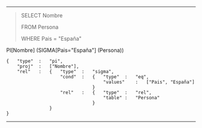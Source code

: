 
----------


> SELECT Nombre
>
> FROM Persona
> 
> WHERE Pais = "España"


PI[Nombre] (SIGMA[Pais="España"] (Persona))


    {	"type"	:	"pi",
		"proj"	:	["Nombre"],
		"rel"	:	{	"type"	:	"sigma",
						"cond"	:	{	"type"	:	"eq",	
										"values"	:	["Pais", "España"]	
									}
						"rel"	:	{	"type"	:	"rel",
										"table"	:	"Persona"
									}	
					}
	}
 

----------
